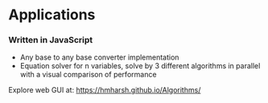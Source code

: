 # Applications
### Written in JavaScript
- Any base to any base converter implementation
- Equation solver for n variables, solve by 3 different algorithms in parallel with a visual comparison of performance 


Explore web GUI at: https://hmharsh.github.io/Algorithms/

